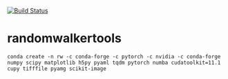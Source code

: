 [![Build Status](https://travis-ci.com/lorenzocerrone/random-walker-tools.svg?branch=master)](https://travis-ci.com/lorenzocerrone/random-walker-tools)

# randomwalkertools
```
conda create -n rw -c conda-forge -c pytorch -c nvidia -c conda-forge numpy scipy matplotlib h5py pyaml tqdm pytorch numba cudatoolkit=11.1 cupy tifffile pyamg scikit-image
```